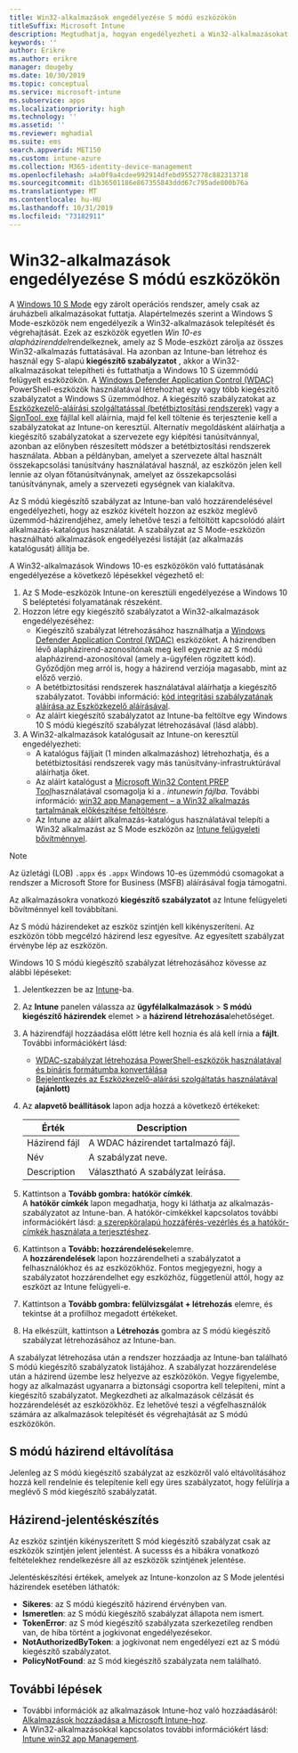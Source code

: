 ```yaml
---
title: Win32-alkalmazások engedélyezése S módú eszközökön
titleSuffix: Microsoft Intune
description: Megtudhatja, hogyan engedélyezheti a Win32-alkalmazásokat az S módú eszközökön a Microsoft Intune használatával.
keywords: ''
author: Erikre
ms.author: erikre
manager: dougeby
ms.date: 10/30/2019
ms.topic: conceptual
ms.service: microsoft-intune
ms.subservice: apps
ms.localizationpriority: high
ms.technology: ''
ms.assetid: ''
ms.reviewer: mghadial
ms.suite: ems
search.appverid: MET150
ms.custom: intune-azure
ms.collection: M365-identity-device-management
ms.openlocfilehash: a4a0f9a4cdee992914dfebd9552778c882313718
ms.sourcegitcommit: d1b36501186e867355843ddd67c795ade800b76a
ms.translationtype: MT
ms.contentlocale: hu-HU
ms.lasthandoff: 10/31/2019
ms.locfileid: "73182911"
---
```

# <a name="enable-win32-apps-on-s-mode-devices"></a>Win32-alkalmazások engedélyezése S módú eszközökön

A [Windows 10 S Mode](https://docs.microsoft.com/windows/deployment/s-mode) egy zárolt operációs rendszer, amely csak az áruházbeli alkalmazásokat futtatja. Alapértelmezés szerint a Windows S Mode-eszközök nem engedélyezik a Win32-alkalmazások telepítését és végrehajtását. Ezek az eszközök egyetlen *Win 10-es alapházirenddel*rendelkeznek, amely az S Mode-eszközt zárolja az összes Win32-alkalmazás futtatásával. Ha azonban az Intune-ban létrehoz és használ egy S-alapú **kiegészítő szabályzatot** , akkor a Win32-alkalmazásokat telepítheti és futtathatja a Windows 10 S üzemmódú felügyelt eszközökön. A [Windows Defender Application Control (WDAC)](https://docs.microsoft.com/windows/security/threat-protection/windows-defender-application-control/windows-defender-application-control) PowerShell-eszközök használatával létrehozhat egy vagy több kiegészítő szabályzatot a Windows S üzemmódhoz. A kiegészítő szabályzatokat az [Eszközkezelő-aláírási szolgáltatással (betétbiztosítási rendszerek)](https://go.microsoft.com/fwlink/?linkid=2095629) vagy a [SignTool. exe](https://docs.microsoft.com/windows/security/threat-protection/windows-defender-application-control/signing-policies-with-signtool) fájllal kell aláírnia, majd fel kell töltenie és terjesztenie kell a szabályzatokat az Intune-on keresztül. Alternatív megoldásként aláírhatja a kiegészítő szabályzatokat a szervezete egy kiépítési tanúsítvánnyal, azonban az előnyben részesített módszer a betétbiztosítási rendszerek használata. Abban a példányban, amelyet a szervezete által használt összekapcsolási tanúsítvány használatával használ, az eszközön jelen kell lennie az olyan főtanúsítványnak, amelyet az összekapcsolási tanúsítványnak, amely a szervezeti egységnek van kialakítva.

Az S módú kiegészítő szabályzat az Intune-ban való hozzárendelésével engedélyezheti, hogy az eszköz kivételt hozzon az eszköz meglévő üzemmód-házirendjéhez, amely lehetővé teszi a feltöltött kapcsolódó aláírt alkalmazás-katalógus használatát. A szabályzat az S Mode-eszközön használható alkalmazások engedélyezési listáját (az alkalmazás katalógusát) állítja be.

<!-- Add WDAC tooling diagram  -->

A Win32-alkalmazások Windows 10-es eszközökön való futtatásának engedélyezése a következő lépésekkel végezhető el:

1. Az S Mode-eszközök Intune-on keresztüli engedélyezése a Windows 10 S beléptetési folyamatának részeként.
2. Hozzon létre egy kiegészítő szabályzatot a Win32-alkalmazások engedélyezéséhez:
   - Kiegészítő szabályzat létrehozásához használhatja a [Windows Defender Application Control (WDAC)](https://docs.microsoft.com/windows/security/threat-protection/windows-defender-application-control/windows-defender-application-control) eszközöket. A házirendben lévő alapházirend-azonosítónak meg kell egyeznie az S módú alapházirend-azonosítóval (amely a-ügyfélen rögzített kód). Győződjön meg arról is, hogy a házirend verziója magasabb, mint az előző verzió.
   - A betétbiztosítási rendszerek használatával aláírhatja a kiegészítő szabályzatot. További információ: [kód integritási szabályzatának aláírása az Eszközkezelő aláírásával](https://docs.microsoft.com/microsoft-store/sign-code-integrity-policy-with-device-guard-signing).
   - Az aláírt kiegészítő szabályzatot az Intune-ba feltöltve egy Windows 10 S módú kiegészítő szabályzat létrehozásával (lásd alább).
3. A Win32-alkalmazások katalógusait az Intune-on keresztül engedélyezheti:
   - A katalógus fájljait (1 minden alkalmazáshoz) létrehozhatja, és a betétbiztosítási rendszerek vagy más tanúsítvány-infrastruktúrával aláírhatja őket.
   - Az aláírt katalógust a [Microsoft Win32 Content PREP Tool](https://go.microsoft.com/fwlink/?linkid=2065730)használatával csomagolja ki a *. intunewin fájlba.* További információ: [win32 app Management – a Win32 alkalmazás tartalmának előkészítése feltöltésre](~/apps/apps-win32-app-management.md#prepare-the-win32-app-content-for-upload).
   - Az Intune az aláírt alkalmazás-katalógus használatával telepíti a Win32 alkalmazást az S Mode eszközön az [Intune felügyeleti bővítménnyel](~/apps/intune-management-extension.md).

> [!NOTE]
> Az üzletági (LOB) `.appx` és `.appx` Windows 10-es üzemmódú csomagokat a rendszer a Microsoft Store for Business (MSFB) aláírásával fogja támogatni.
>
> Az alkalmazásokra vonatkozó **kiegészítő szabályzatot** az Intune felügyeleti bővítménnyel kell továbbítani.
>
> Az S módú házirendeket az eszköz szintjén kell kikényszeríteni. Az eszközön több megcélzó házirend lesz egyesítve. Az egyesített szabályzat érvénybe lép az eszközön.

Windows 10 S módú kiegészítő szabályzat létrehozásához kövesse az alábbi lépéseket:

1. Jelentkezzen be az [Intune](https://go.microsoft.com/fwlink/?linkid=2090973)-ba.
2. Az **Intune** panelen válassza az **ügyfélalkalmazások** > **S módú kiegészítő házirendek** elemet > a **házirend létrehozása**lehetőséget.
3. A házirendfájl hozzáadása előtt létre kell hoznia és alá kell írnia a **fájlt**. További információkért lásd:
    - [WDAC-szabályzat létrehozása PowerShell-eszközök használatával és bináris formátumba konvertálása](https://go.microsoft.com/fwlink/?linkid=2095387)
    - [Bejelentkezés az Eszközkezelő-aláírási szolgáltatás használatával](https://go.microsoft.com/fwlink/?linkid=2095629) **(ajánlott)**

4. Az **alapvető beállítások** lapon adja hozzá a következő értékeket:

    | Érték | Description |
    |--------------|------------------------------------------------|
    | Házirend fájl | A WDAC házirendet tartalmazó fájl. |
    | Név | A szabályzat neve. |
    | Description | Választható A szabályzat leírása. |

5. Kattintson a **Tovább gombra: hatókör címkék**.<br>
   A **hatókör címkék** lapon megadhatja, hogy ki láthatja az alkalmazás-szabályzatot az Intune-ban. A hatókör-címkékkel kapcsolatos további információkért lásd: [a szerepköralapú hozzáférés-vezérlés és a hatókör-címkék használata a terjesztéshez](~/fundamentals/scope-tags.md).

6. Kattintson a **Tovább: hozzárendelések**elemre.<br>
   A **hozzárendelések** lapon hozzárendelheti a szabályzatot a felhasználókhoz és az eszközökhöz. Fontos megjegyezni, hogy a szabályzatot hozzárendelhet egy eszközhöz, függetlenül attól, hogy az eszközt az Intune felügyeli-e.
7. Kattintson a **Tovább gombra: felülvizsgálat + létrehozás** elemre, és tekintse át a profilhoz megadott értékeket.
8. Ha elkészült, kattintson a **Létrehozás** gombra az S módú kiegészítő szabályzat létrehozásához az Intune-ban. 

A szabályzat létrehozása után a rendszer hozzáadja az Intune-ban található S módú kiegészítő szabályzatok listájához. A szabályzat hozzárendelése után a házirend üzembe lesz helyezve az eszközökön. Vegye figyelembe, hogy az alkalmazást ugyanarra a biztonsági csoportra kell telepíteni, mint a kiegészítő szabályzatot. Megkezdheti az alkalmazások célzását és hozzárendelését az eszközökhöz. Ez lehetővé teszi a végfelhasználók számára az alkalmazások telepítését és végrehajtását az S módú eszközökön.

## <a name="removal-of-s-mode-policy"></a>S módú házirend eltávolítása

Jelenleg az S módú kiegészítő szabályzat az eszközről való eltávolításához hozzá kell rendelnie és telepítenie kell egy üres szabályzatot, hogy felülírja a meglévő S mód kiegészítő szabályzatát.

## <a name="policy-reporting"></a>Házirend-jelentéskészítés

Az eszköz szintjén kikényszerített S mód kiegészítő szabályzat csak az eszközök szintjén jelent jelentést. A sucesss és a hibákra vonatkozó feltételekhez rendelkezésre áll az eszközök szintjének jelentése. 

Jelentéskészítési értékek, amelyek az Intune-konzolon az S Mode jelentési házirendek esetében láthatók:
- **Sikeres**: az S módú kiegészítő házirend érvényben van.
- **Ismeretlen**: az S módú kiegészítő szabályzat állapota nem ismert.
- **TokenError**: az S mód kiegészítő szabályzata szerkezetileg rendben van, de hiba történt a jogkivonat engedélyezésekor.
- **NotAuthorizedByToken**: a jogkivonat nem engedélyezi ezt az S módú kiegészítő szabályzatot.
- **PolicyNotFound**: az S mód kiegészítő szabályzata nem található.

## <a name="next-steps"></a>További lépések

- További információk az alkalmazások Intune-hoz való hozzáadásáról: [Alkalmazások hozzáadása a Microsoft Intune-hoz](apps-add.md).
- A Win32-alkalmazásokkal kapcsolatos további információkért lásd: [Intune win32 app Management](~/apps/apps-win32-app-management.md).
